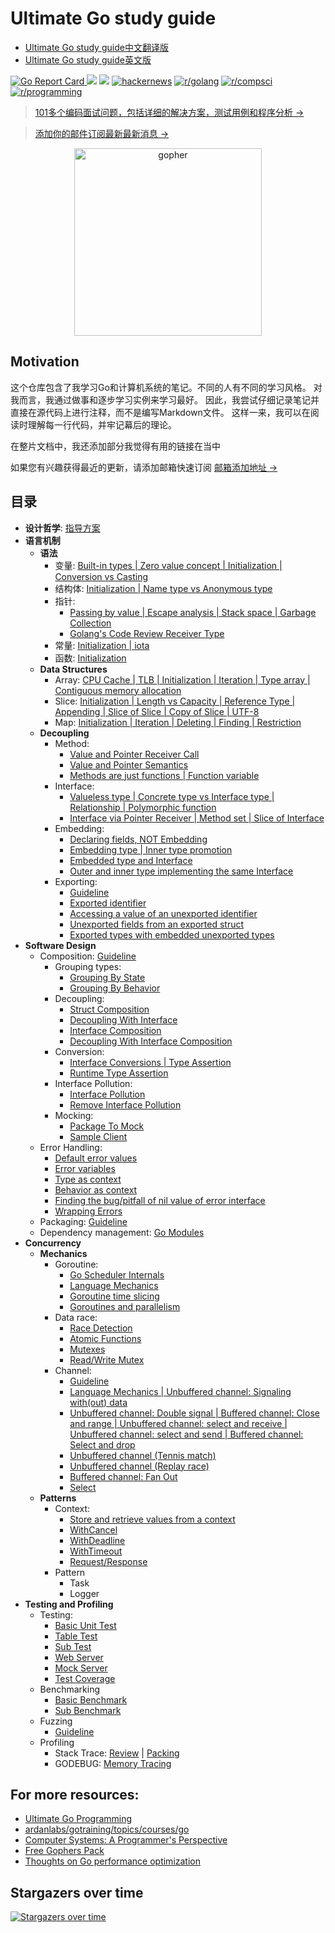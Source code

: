 # Ultimate Go study guide

- [Ultimate Go study guide中文翻译版](https://github.com/tophubs/ultimate-go-chinese/blob/master/README_CHINESE_DOC.md)
- [Ultimate Go study guide英文版](https://github.com/tophubs/ultimate-go-chinese/blob/master/README.md)

[![Go Report Card](https://goreportcard.com/badge/github.com/hoanhan101/ultimate-go)
](https://goreportcard.com/report/github.com/hoanhan101/ultimate-go)
![](https://img.shields.io/github/stars/hoanhan101/ultimate-go)
![](https://img.shields.io/github/forks/hoanhan101/ultimate-go)
[![hackernews](https://img.shields.io/badge/hackernews-450%2B-orange)](https://news.ycombinator.com/item?id=20701671)
[![r/golang](https://img.shields.io/badge/r/golang-255%2B-orange)](https://www.reddit.com/r/golang/comments/cqqi9h/ultimate_go_study_guides_with_heavily_documented/)
[![r/compsci](https://img.shields.io/badge/r/compsci-60%2B-orange)](https://www.reddit.com/r/compsci/comments/cr3jzh/ultimate_go_study_guides_with_heavily_documented/)
[![r/programming](https://img.shields.io/badge/r/programming-40%2B-orange)](https://www.reddit.com/r/programming/comments/cr3gqu/ultimate_go_study_guides_with_heavily_documented/)

> [101多个编码面试问题，包括详细的解决方案，测试用例和程序分析 →](https://github.com/hoanhan101/algo)

> [添加你的邮件订阅最新最新消息 →](https://tinyletter.com/hoanhan)

<p align="center">
  <img src="gopher.png" alt="gopher" width="300"/>
</p>

## Motivation

这个仓库包含了我学习Go和计算机系统的笔记。不同的人有不同的学习风格。
对我而言，我通过做事和逐步学习实例来学习最好。
因此，我尝试仔细记录笔记并直接在源代码上进行注释，而不是编写Markdown文件。
这样一来，我可以在阅读时理解每一行代码，并牢记幕后的理论。

在整片文档中，我还添加部分我觉得有用的链接在当中

如果您有兴趣获得最近的更新，请添加邮箱快速订阅 [邮箱添加地址 →](https://tinyletter.com/hoanhan)

## 目录

- **设计哲学**:
  [指导方案](https://github.com/ardanlabs/gotraining/blob/master/topics/go/README.md)
- **语言机制**
  - **语法**
    - 变量: [Built-in types | Zero value concept | Initialization | Conversion vs Casting](go_cn/language/variable.go)
    - 结构体: [Initialization | Name type vs Anonymous type](go_cn/language/struct.go)
    - 指针: 
      - [Passing by value | Escape analysis | Stack space | Garbage Collection](go_cn/language/pointer.go)
      - [Golang's Code Review Receiver Type](https://github.com/golang/go/wiki/CodeReviewComments#receiver-type)
    - 常量: [Initialization | iota](go_cn/language/constant.go)
    - 函数: [Initialization](go_cn/language/function.go)
  - **Data Structures**
    - Array: [CPU Cache | TLB | Initialization | Iteration | Type array | Contiguous memory allocation](go_cn/language/array.go)
    - Slice: [Initialization | Length vs Capacity | Reference Type | Appending | Slice of Slice | Copy of Slice | UTF-8](go_cn/language/slice.go)
    - Map: [Initialization | Iteration | Deleting | Finding | Restriction ](go_cn/language/map.go)
  - **Decoupling**
    - Method: 
      - [Value and Pointer Receiver Call](go_cn/language/method_1.go)
      - [Value and Pointer Semantics](go_cn/language/method_2.go)
      - [Methods are just functions | Function variable](go_cn/language/method_3.go)
    - Interface: 
      - [Valueless type | Concrete type vs Interface type | Relationship | Polymorphic function](go_cn/language/interface_1.go)
      - [Interface via Pointer Receiver | Method set | Slice of Interface](go_cn/language/interface_2.go)
    - Embedding: 
      - [Declaring fields, NOT Embedding](go_cn/language/embedding_1.go)
      - [Embedding type | Inner type promotion](go_cn/language/embedding_2.go)
      - [Embedded type and Interface](go_cn/language/embedding_3.go)
      - [Outer and inner type implementing the same Interface](go_cn/language/embedding_4.go)
    - Exporting:
      - [Guideline](go_cn/language/exporting/README.md)
      - [Exported identifier](go_cn/language/exporting/exporting_1)
      - [Accessing a value of an unexported identifier](go_cn/language/exporting/exporting_2)
      - [Unexported fields from an exported struct](go_cn/language/exporting/exporting_3)
      - [Exported types with embedded unexported types](go_cn/language/exporting/exporting_4)
- **Software Design**
  - Composition:
    [Guideline](https://github.com/ardanlabs/gotraining/tree/master/topics/go#interface-and-composition-design)
    - Grouping types: 
      - [Grouping By State](go_cn/design/grouping_types_1.go)
      - [Grouping By Behavior](go_cn/design/grouping_types_2.go)
    - Decoupling: 
      - [Struct Composition](go_cn/design/decoupling_1.go)
      - [Decoupling With Interface](go_cn/design/decoupling_2.go)
      - [Interface Composition](go_cn/design/decoupling_3.go)
      - [Decoupling With Interface Composition](go_cn/design/decoupling_4.go)
    - Conversion: 
      - [Interface Conversions | Type Assertion](go_cn/design/conversion_1.go)
      - [Runtime Type Assertion](go_cn/design/conversion_2.go)
    - Interface Pollution: 
      - [Interface Pollution](go_cn/design/pollution_1.go)
      - [Remove Interface Pollution](go_cn/design/pollution_2.go)
    - Mocking: 
      - [Package To Mock](go_cn/design/mocking_1.go)
      - [Sample Client](go_cn/design/mocking_2.go)
  - Error Handling: 
    - [Default error values](go_cn/design/error_1.go)
    - [Error variables](go_cn/design/error_2.go)
    - [Type as context](go_cn/design/error_3.go)
    - [Behavior as context](go_cn/design/error_4.go)
    - [Finding the bug/pitfall of nil value of error interface](go_cn/design/error_5.go)
    - [Wrapping Errors](go_cn/design/error_6.go)
  - Packaging: [Guideline](https://github.com/ardanlabs/gotraining/blob/master/topics/go_cn/design/packaging/README.md)
  - Dependency management: [Go Modules](https://blog.golang.org/using-go-modules)
- **Concurrency**
  - **Mechanics**
    - Goroutine: 
      - [Go Scheduler Internals](go_cn/concurrency/goroutine_1.go)
      - [Language Mechanics](go_cn/concurrency/goroutine_2.go)
      - [Goroutine time slicing](go_cn/concurrency/goroutine_3.go)
      - [Goroutines and parallelism](go_cn/concurrency/goroutine_4.go)
    - Data race: 
      - [Race Detection](go_cn/concurrency/data_race_1.go)
      - [Atomic Functions](go_cn/concurrency/data_race_2.go)
      - [Mutexes](go_cn/concurrency/data_race_3.go)
      - [Read/Write Mutex](go_cn/concurrency/data_race_4.go)
    - Channel: 
      - [Guideline](https://github.com/ardanlabs/gotraining/tree/master/topics/go#concurrent-software-design)
      - [Language Mechanics | Unbuffered channel: Signaling with(out) data](go_cn/concurrency/channel_1.go)
      - [Unbuffered channel: Double signal | Buffered channel: Close and range | Unbuffered channel: select and receive | Unbuffered channel: select and send | Buffered channel: Select and drop](go_cn/concurrency/channel_2.go)
      - [Unbuffered channel (Tennis match)](go_cn/concurrency/channel_3.go)
      - [Unbuffered channel (Replay race)](go_cn/concurrency/channel_4.go)
      - [Buffered channel: Fan Out](go_cn/concurrency/channel_5.go)
      - [Select](go_cn/concurrency/channel_6.go)
  - **Patterns**
    - Context: 
      - [Store and retrieve values from a context](go_cn/concurrency/context_1.go)
      - [WithCancel](go_cn/concurrency/context_2.go)
      - [WithDeadline](go_cn/concurrency/context_3.go)
      - [WithTimeout](go_cn/concurrency/context_4.go)
      - [Request/Response](go_cn/concurrency/context_5.go)
    - Pattern
      - Task
      - Logger
- **Testing and Profiling**
  - Testing: 
    - [Basic Unit Test](go_cn/testing/basic_test.go)
    - [Table Test](go_cn/testing/table_test.go)
    - [Sub Test](go_cn/testing/sub_test.go)
    - [Web Server](go_cn/testing/web_server)
    - [Mock Server](go_cn/testing/web_test.go)
    - [Test Coverage](go_cn/testing/README.md)
  - Benchmarking
    - [Basic Benchmark](go_cn/benchmark/basic_test.go)
    - [Sub Benchmark](go_cn/benchmark/sub_test.go)
  - Fuzzing
    - [Guideline](https://github.com/ardanlabs/gotraining/blob/master/topics/go_cn/testing/fuzzing/README.md)
  - Profiling
    - Stack Trace: [Review](go_cn/profiling/stack_trace_1.go) | [Packing](go_cn/profiling/stack_trace_2.go)
    - GODEBUG: [Memory Tracing](go_cn/profiling/memory_tracing.go)

## For more resources:

- [Ultimate Go Programming](https://www.safaribooksonline.com/library/view/ultimate-go-programming/9780134757476/)
- [ardanlabs/gotraining/topics/courses/go](https://github.com/ardanlabs/gotraining/blob/master/topics/courses/go/README.md)
- [Computer Systems: A Programmer's Perspective](https://www.amazon.com/Computer-Systems-Programmers-Perspective-3rd/dp/013409266X)
- [Free Gophers Pack](https://github.com/MariaLetta/free-gophers-pack)
- [Thoughts on Go performance optimization](https://github.com/dgryski/go-perfbook)

## Stargazers over time

[![Stargazers over time](https://starchart.cc/hoanhan101/ultimate-go.svg)](https://starchart.cc/hoanhan101/ultimate-go)
